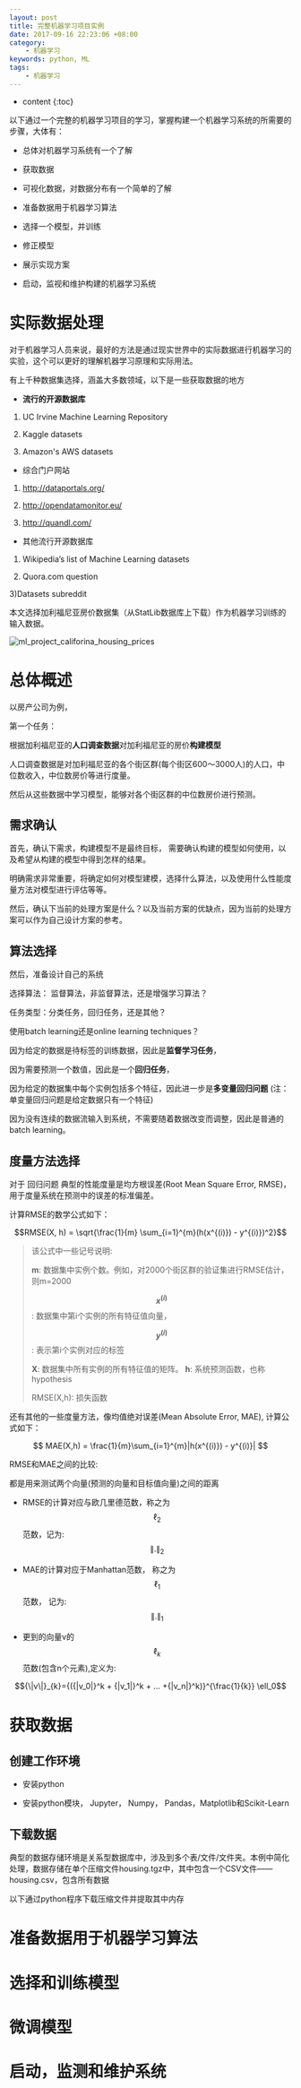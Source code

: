 ```yaml
---
layout: post
title: 完整机器学习项目实例
date: 2017-09-16 22:23:06 +08:00
category: 
    - 机器学习
keywords: python, ML
tags: 
    - 机器学习
---
```


* content
{:toc}

以下通过一个完整的机器学习项目的学习，掌握构建一个机器学习系统的所需要的步骤，大体有：

- 总体对机器学习系统有一个了解

- 获取数据

- 可视化数据，对数据分布有一个简单的了解

- 准备数据用于机器学习算法

- 选择一个模型，并训练

- 修正模型

- 展示实现方案

- 启动，监视和维护构建的机器学习系统


# 实际数据处理

对于机器学习人员来说，最好的方法是通过现实世界中的实际数据进行机器学习的实验，这个可以更好的理解机器学习原理和实际用法。

有上千种数据集选择，涵盖大多数领域，以下是一些获取数据的地方

- **流行的开源数据库**

 1) UC Irvine Machine Learning Repository

 2) Kaggle datasets

 3) Amazon's AWS datasets


- 综合门户网站

 1) http://dataportals.org/

 2) http://opendatamonitor.eu/

 3) http://quandl.com/


- 其他流行开源数据库

 1) Wikipedia’s list of Machine Learning datasets

 2) Quora.com question

 3)Datasets subreddit

本文选择加利福尼亚房价数据集（从StatLib数据库上下载）作为机器学习训练的输入数据。

![ml_project_califorina_housing_prices](/images/ml/ml_project_califorina_housing_prices.png)

# 总体概述

以房产公司为例，

第一个任务：

根据加利福尼亚的**人口调查数据**对加利福尼亚的房价**构建模型**

人口调查数据是对加利福尼亚的各个街区群(每个街区600～3000人)的人口，中位数收入，中位数房价等进行度量。

然后从这些数据中学习模型，能够对各个街区群的中位数房价进行预测。



## 需求确认

首先，确认下需求，构建模型不是最终目标， 需要确认构建的模型如何使用，以及希望从构建的模型中得到怎样的结果。

明确需求非常重要，将确定如何对模型建模，选择什么算法，以及使用什么性能度量方法对模型进行评估等等。

然后，确认下当前的处理方案是什么？以及当前方案的优缺点，因为当前的处理方案可以作为自己设计方案的参考。


## 算法选择

然后，准备设计自己的系统

选择算法： 监督算法，非监督算法，还是增强学习算法？

任务类型：分类任务，回归任务，还是其他？

使用batch learning还是online learning techniques？


因为给定的数据是待标签的训练数据，因此是**监督学习任务**，

因为需要预测一个数值，因此是一个**回归任务**，

因为给定的数据集中每个实例包括多个特征，因此进一步是**多变量回归问题** (注：单变量回归问题是给定数据只有一个特征)

因为没有连续的数据流输入到系统，不需要随着数据改变而调整，因此是普通的batch learning。


## 度量方法选择

对于 回归问题 典型的性能度量是均方根误差(Root Mean Square Error, RMSE)， 用于度量系统在预测中的误差的标准偏差。

计算RMSE的数学公式如下：

$$RMSE(X, h) = \sqrt{\frac{1}{m} \sum_{i=1}^{m}(h(x^{(i)}) - y^{(i)})^2}$$

> 该公式中一些记号说明:
>
> **m**: 数据集中实例个数。例如，对2000个街区群的验证集进行RMSE估计，则m=2000
>
> **$$x^{(i)}$$**: 数据集中第i个实例的所有特征值向量，
>
> **$$y^{(i)}$$**: 表示第i个实例对应的标签
>
> **X**: 数据集中所有实例的所有特征值的矩阵。
> **h**: 系统预测函数，也称hypothesis
>
> RMSE(X,h): 损失函数

还有其他的一些度量方法，像均值绝对误差(Mean Absolute Error, MAE), 计算公式如下：

$$
MAE(X,h) = \frac{1}{m}\sum_{i=1}^{m}|h(x^{(i)}) - y^{(i)}|
$$

RMSE和MAE之间的比较:

都是用来测试两个向量(预测的向量和目标值向量)之间的距离

- RMSE的计算对应与欧几里德范数，称之为$$\ell_2$$范数，记为: $${\|.\|_2}$$


- MAE的计算对应于Manhattan范数， 称之为$$\ell_1$$范数， 记为: $${\|.\|}_1$$


- 更到的向量v的$$\ell_k$$范数(包含n个元素),定义为:

$${\|v\|}_{k}={({|v_0|}^k + {|v_1|}^k + ... +{|v_n|}^k)}^{\frac{1}{k}} \ell_0$$


# 获取数据

## 创建工作环境

- 安装python

- 安装python模块， Jupyter， Numpy， Pandas，Matplotlib和Scikit-Learn


## 下载数据

典型的数据存储环境是关系型数据库中，涉及到多个表/文件/文件夹。本例中简化处理，数据存储在单个压缩文件housing.tgz中，其中包含一个CSV文件——housing.csv，包含所有数据

以下通过python程序下载压缩文件并提取其中内存


# 准备数据用于机器学习算法


# 选择和训练模型

# 微调模型

# 启动，监测和维护系统
